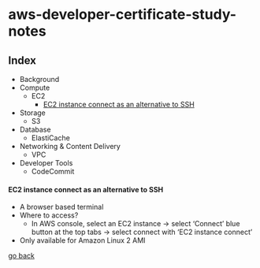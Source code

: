 # aws-developer-certificate-study-notes

## Index

- Background
- Compute
  - EC2
    - [EC2 instance connect as an alternative to SSH ](#ec2-instance-connect-as-an-alternative-to-SSH)
- Storage
  - S3
- Database
  - ElastiCache
- Networking & Content Delivery
  - VPC
- Developer Tools
  - CodeCommit
  
  
  
#### EC2 instance connect as an alternative to SSH 
- A browser based terminal 
- Where to access?
  - In AWS console, select an EC2 instance → select ‘Connect’ blue button at the top tabs → select connect with ‘EC2 instance connect’
- Only available for Amazon Linux 2 AMI

[ go back ](#index)
